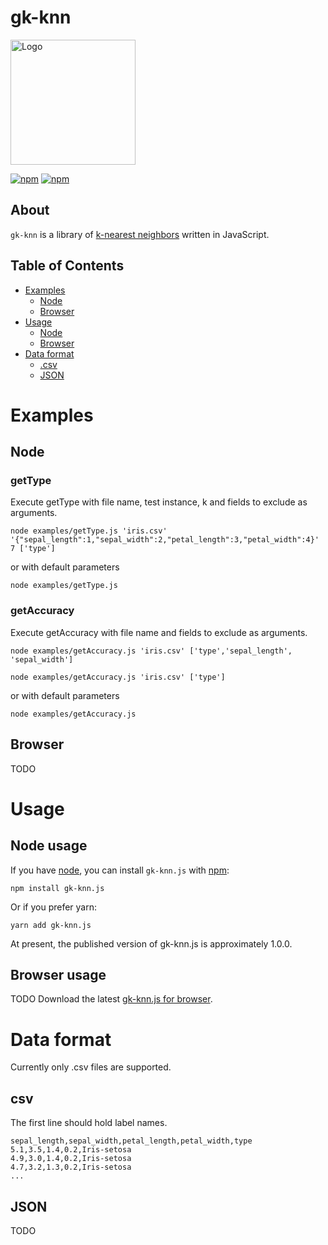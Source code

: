 
# gk-knn

<img src="" alt="Logo" width=200px/>

[![npm](https://img.shields.io/npm/dt/gk-knn.svg?style=flat-square)](https://npmjs.com/package/gk-knn.js) [![npm](https://img.shields.io/npm/v/gk-knn.svg?style=flat-square)](https://npmjs.com/package/gk-knn.js)


## About

`gk-knn` is a library of [k-nearest neighbors](https://en.wikipedia.org/wiki/K-nearest_neighbors_algorithm) written in JavaScript.


## Table of Contents

- [Examples](#examples)
    + [Node](#node)
    + [Browser](#browser)
- [Usage](#usage)
    + [Node](#node-usage)
    + [Browser](#browser-usage)
- [Data format](#data-format)
    + [.csv](#csv)
    + [JSON](#json)

# Examples
## Node
### getType
Execute getType with file name, test instance, k and fields to exclude as arguments.

```
node examples/getType.js 'iris.csv' '{"sepal_length":1,"sepal_width":2,"petal_length":3,"petal_width":4}' 7 ['type']
```
or with default parameters
```
node examples/getType.js 
```

### getAccuracy
Execute getAccuracy with file name and fields to exclude as arguments.

```
node examples/getAccuracy.js 'iris.csv' ['type','sepal_length', 'sepal_width']
```

```
node examples/getAccuracy.js 'iris.csv' ['type']
```
or with default parameters
```
node examples/getAccuracy.js 
```

## Browser
TODO

# Usage
## Node usage
If you have [node](http://nodejs.org/), you can install `gk-knn.js` with [npm](http://npmjs.org):

```
npm install gk-knn.js
```

Or if you prefer yarn:
```
yarn add gk-knn.js
```

At present, the published version of gk-knn.js is approximately 1.0.0.

## Browser usage
TODO
Download the latest [gk-knn.js for browser](). 


# Data format
Currently only .csv files are supported. 

## csv
The first line should hold label names.
```
sepal_length,sepal_width,petal_length,petal_width,type
5.1,3.5,1.4,0.2,Iris-setosa
4.9,3.0,1.4,0.2,Iris-setosa
4.7,3.2,1.3,0.2,Iris-setosa
...
```

## JSON
TODO

